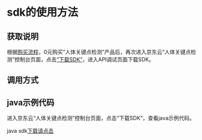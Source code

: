 # **sdk的使用方法**

## 获取说明 
根据[购买流程](../Pricing/Purchase-Process.md)，0元购买“人体关键点检测”产品后，再次进入京东云“人体关键点检测”控制台页面，点击[“下载SDK”](https://jdai.s3.cn-north-1.jdcloud-oss.com/aisdk/sdk/sdk-0.4.0.jar)，进入API调试页面下载SDK。

## 调用方式

## java示例代码
进入京东云“人体关键点检测”控制台页面，点击“下载SDK”，查看java示例代码。

java sdk[下载请点击](https://jdai.s3.cn-north-1.jdcloud-oss.com/aisdk/sdk/sdk-0.4.0.jar)

